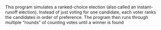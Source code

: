 This program simulates a ranked-choice election (also called an instant-runoff election). Instead of just voting for one candidate, each voter ranks the candidates in order of preference. The program then runs through multiple “rounds” of counting votes until a winner is found
